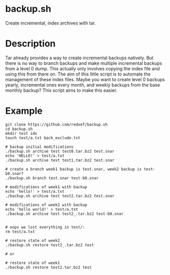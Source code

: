 # backup.sh

Create incremental, index archives with tar.

# Description

Tar already provides a way to create incremental backups natively.
But there is no way to branch backups and make multiple incremental backups
from a level 0 dump. This actually only involves copying the index file
and using this from there on. The aim of this little script is to automate the
management of these index files. Maybe you want to create level 0 backups yearly,
incremental ones every month, and weekly backups from the base monthly backup?
This script aims to make this easier.

# Example

```shell
git clone https://github.com/redxef/backup.sh
cd backup.sh
mkdir test idx
touch test/a.txt back_exclude.txt

# backup initial modifications
./backup.sh archive test test0.tar.bz2 test.snar
echo 'HELLO!' > test/a.txt
./backup.sh archive test test1.tar.bz2 test.snar

# create a branch week1 backup is test.snar, week2 backup is test-b0.snar?
./backup.sh branch test.snar test-b0.snar

# modifications of week1 with backup
echo 'hello!' > test/a.txt
./backup.sh archive test test2.tar.bz2 test.snar

# modifications of week2 with backup
echo 'hello world!' > test/a.txt
./backup.sh archive test test2_.tar.bz2 test-b0.snar


# oops we lost everything in test/:
rm test/a.txt

# restore state of week2
./backup.sh restore test2_.tar.bz2 test

# or

# restore state of week1
./backup.sh restore test2.tar.bz2 test

```
